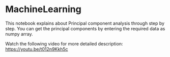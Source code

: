 # MachineLearning
This notebook explains about Principal component analysis through step by step.
You can get the principal components by entering the required data as numpy array.

Watch the following video for more detailed description:
https://youtu.be/t012n9Kkh5c
